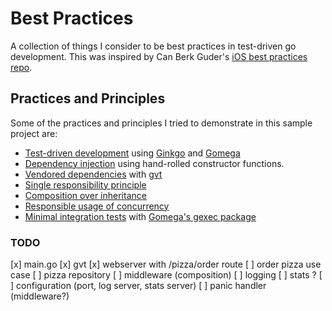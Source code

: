 # Best Practices

A collection of things I consider to be best practices in test-driven go development. This was inspired by Can Berk Guder's [iOS best practices repo](https://github.com/cbguder/bestpractices).

## Practices and Principles

Some of the practices and principles I tried to demonstrate in this sample project are:

* [Test-driven development][tdd] using [Ginkgo][] and [Gomega][]
* [Dependency injection][di] using hand-rolled constructor functions.
* [Vendored dependencies][dependencies] with [gvt][gvt]
* [Single responsibility principle][srp]
* [Composition over inheritance][coi]
* [Responsible usage of concurrency][concurrency]
* [Minimal integration tests][integrated] with [Gomega's gexec package][gexec]

[Ginkgo]: https://github.com/onsi/ginkgo
[Gomega]: https://github.com/onsi/gomega
[coi]: http://en.wikipedia.org/wiki/Composition_over_inheritance
[di]: http://en.wikipedia.org/wiki/Dependency_injection
[srp]: http://en.wikipedia.org/wiki/Single_responsibility_principle
[tdd]: http://en.wikipedia.org/wiki/Test-driven_development
[concurrency]: https://divan.github.io/posts/go_concurrency_visualize/
[integrated]: http://blog.thecodewhisperer.com/permalink/integrated-tests-are-a-scam
[dependencies]: https://docs.google.com/document/d/1Bz5-UB7g2uPBdOx-rw5t9MxJwkfpx90cqG9AFL0JAYo/edit
[gvt]: https://github.com/FiloSottile/gvt
[gexec]: https://onsi.github.io/gomega/#gexec-testing-external-processes

### TODO
[x] main.go
[x] gvt
[x] webserver with /pizza/order route
[ ] order pizza use case
[ ] pizza repository
[ ] middleware (composition)
[ ] logging
[ ] stats ?
[ ] configuration (port, log server, stats server)
[ ] panic handler (middleware?)
